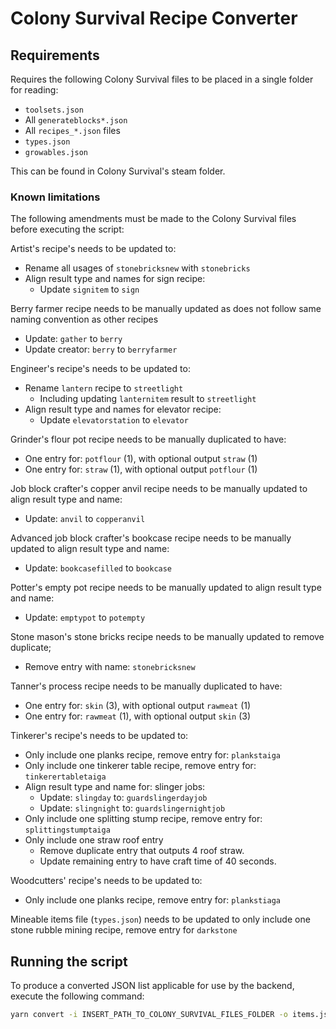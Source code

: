 # Colony Survival Recipe Converter

## Requirements

Requires the following Colony Survival files to be placed in a single folder for reading:

- `toolsets.json`
- All `generateblocks*.json`
- All `recipes_*.json` files
- `types.json`
- `growables.json`

This can be found in Colony Survival's steam folder.

### Known limitations

The following amendments must be made to the Colony Survival files before executing the script:

Artist's recipe's needs to be updated to:

- Rename all usages of `stonebricksnew` with `stonebricks`
- Align result type and names for sign recipe:
    - Update `signitem` to `sign`

Berry farmer recipe needs to be manually updated as does not follow same naming convention as other recipes

- Update: `gather` to `berry`
- Update creator: `berry` to `berryfarmer`

Engineer's recipe's needs to be updated to:

- Rename `lantern` recipe to `streetlight`
    - Including updating `lanternitem` result to `streetlight`
- Align result type and names for elevator recipe:
    - Update `elevatorstation` to `elevator`

Grinder's flour pot recipe needs to be manually duplicated to have:

- One entry for: `potflour` (1), with optional output `straw` (1)
- One entry for: `straw` (1), with optional output `potflour` (1)

Job block crafter's copper anvil recipe needs to be manually updated to align result type and name:

- Update: `anvil` to `copperanvil`

Advanced job block crafter's bookcase recipe needs to be manually updated to align result type and name:

- Update: `bookcasefilled` to `bookcase`

Potter's empty pot recipe needs to be manually updated to align result type and name:

- Update: `emptypot` to `potempty`

Stone mason's stone bricks recipe needs to be manually updated to remove duplicate;

- Remove entry with name: `stonebricksnew`

Tanner's process recipe needs to be manually duplicated to have:

- One entry for: `skin` (3), with optional output `rawmeat` (1)
- One entry for: `rawmeat` (1), with optional output `skin` (3)

Tinkerer's recipe's needs to be updated to:

- Only include one planks recipe, remove entry for: `plankstaiga`
- Only include one tinkerer table recipe, remove entry for: `tinkerertabletaiga`
- Align result type and name for: slinger jobs:
    - Update: `slingday` to: `guardslingerdayjob`
    - Update: `slingnight` to: `guardslingernightjob`
- Only include one splitting stump recipe, remove entry for: `splittingstumptaiga`
- Only include one straw roof entry
    - Remove duplicate entry that outputs 4 roof straw.
    - Update remaining entry to have craft time of 40 seconds.

Woodcutters' recipe's needs to be updated to:

- Only include one planks recipe, remove entry for: `plankstiaga`

Mineable items file (`types.json`) needs to be updated to only include one stone rubble mining recipe, remove entry for `darkstone`

## Running the script

To produce a converted JSON list applicable for use by the backend, execute the following command:

```bash
yarn convert -i INSERT_PATH_TO_COLONY_SURVIVAL_FILES_FOLDER -o items.json
```
